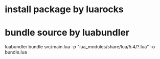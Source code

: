 # install package by luarocks

# bundle source by luabundler
luabundler bundle src/main.lua -p "lua_modules/share/lua/5.4/?.lua" -o bundle.lua